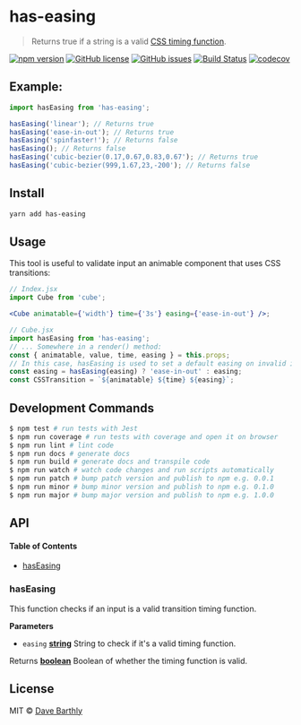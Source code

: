 # has-easing

> Returns true if a string is a valid [CSS timing function](https://developer.mozilla.org/en-US/docs/Web/CSS/single-transition-timing-function).

[![npm version](https://badge.fury.io/js/has-easing.svg)](https://badge.fury.io/js/has-easing) [![GitHub license](https://img.shields.io/github/license/satiewaltz/has-easing.svg)](https://github.com/satiewaltz/has-easing/blob/master/LICENSE) [![GitHub issues](https://img.shields.io/github/issues/satiewaltz/has-easing.svg)](https://github.com/satiewaltz/has-easing/issues) [![Build Status](https://travis-ci.org/satiewaltz/has-easing.svg?branch=master)](https://travis-ci.org/satiewaltz/has-easing) [![codecov](https://codecov.io/gh/satiewaltz/has-easing/branch/master/graph/badge.svg)](https://codecov.io/gh/satiewaltz/has-easing)

## Example:

```js
import hasEasing from 'has-easing';

hasEasing('linear'); // Returns true
hasEasing('ease-in-out'); // Returns true
hasEasing('spinfaster!'); // Returns false
hasEasing(); // Returns false
hasEasing('cubic-bezier(0.17,0.67,0.83,0.67'); // Returns true
hasEasing('cubic-bezier(999,1.67,23,-200'); // Returns false
```

## Install

```sh
yarn add has-easing
```

## Usage

This tool is useful to validate input an animable component that uses CSS transitions:

```jsx
// Index.jsx
import Cube from 'cube';

<Cube animatable={'width'} time={'3s'} easing={'ease-in-out'} />;

// Cube.jsx
import hasEasing from 'has-easing';
// ... Somewhere in a render() method:
const { animatable, value, time, easing } = this.props;
// In this case, hasEasing is used to set a default easing on invalid input:
const easing = hasEasing(easing) ? 'ease-in-out' : easing;
const CSSTransition = `${animatable} ${time} ${easing}`;
```

## Development Commands

```sh
$ npm test # run tests with Jest
$ npm run coverage # run tests with coverage and open it on browser
$ npm run lint # lint code
$ npm run docs # generate docs
$ npm run build # generate docs and transpile code
$ npm run watch # watch code changes and run scripts automatically
$ npm run patch # bump patch version and publish to npm e.g. 0.0.1
$ npm run minor # bump minor version and publish to npm e.g. 0.1.0
$ npm run major # bump major version and publish to npm e.g. 1.0.0
```

## API

<!-- Generated by documentation.js. Update this documentation by updating the source code. -->

#### Table of Contents

-   [hasEasing](#haseasing)

### hasEasing

This function checks if an input is a valid transition timing function.

**Parameters**

-   `easing` **[string](https://developer.mozilla.org/docs/Web/JavaScript/Reference/Global_Objects/String)** String to check if it's a valid timing function.

Returns **[boolean](https://developer.mozilla.org/docs/Web/JavaScript/Reference/Global_Objects/Boolean)** Boolean of whether the timing function is valid.

## License

MIT © [Dave Barthly](https://github.com/satiewaltz)
